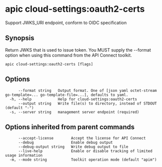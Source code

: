 # apic cloud-settings:oauth2-certs

Support JWKS_URI endpoint, conform to OIDC specification

## Synopsis

Return JWKS that is used to issue token. You MUST supply the --format option when using this command from the API Connect toolkit.

```
apic cloud-settings:oauth2-certs [flags]
```

## Options

```
      --format string   Output format. One of [json yaml octet-stream go-template=... go-template-file=...], defaults to yaml.
  -h, --help            Help for cloud-settings:oauth2-certs
      --output string   Write file(s) to directory, instead of STDOUT (default "-")
  -s, --server string   management server endpoint (required)
```

## Options inherited from parent commands

```
      --accept-license        Accept the license for API Connect
      --debug                 Enable debug output
      --debug-output string   Write debug output to file
      --live-help             Enable or disable tracking of limited usage information
  -m, --mode string           Toolkit operation mode (default "apim")
```

